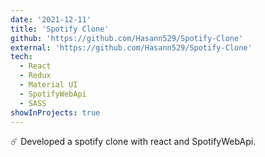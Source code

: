 ```yaml
---
date: '2021-12-11'
title: 'Spotify Clone'
github: 'https://github.com/Hasann529/Spotify-Clone'
external: 'https://github.com/Hasann529/Spotify-Clone'
tech:
  - React
  - Redux
  - Material UI
  - SpotifyWebApi
  - SASS
showInProjects: true
---
```


☄️ Developed a spotify clone with react and SpotifyWebApi.


